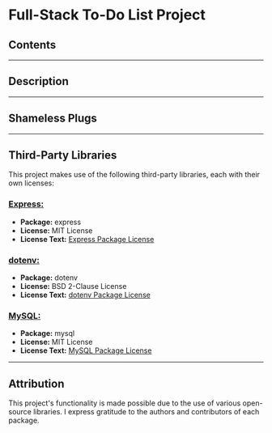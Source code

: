 # Full-Stack To-Do List Project

## Contents

---

## Description

---

## Shameless Plugs

---

## Third-Party Libraries

This project makes use of the following third-party libraries, each with their own licenses:

### <u>Express:</u>

- **Package:** express
- **License:** MIT License
- **License Text:** [Express Package License](node_modules/express/LICENSE)

### <u>dotenv:</u>

- **Package:** dotenv
- **License:** BSD 2-Clause License
- **License Text:** [dotenv Package License](node_modules/dotenv/LICENSE)

### <u>MySQL:</u>

- **Package:** mysql
- **License:** MIT License
- **License Text:** [MySQL Package License](node_modules/mysql/License)

---

## Attribution

This project's functionality is made possible due to the use of various open-source libraries. I express gratitude to the authors and contributors of each package.